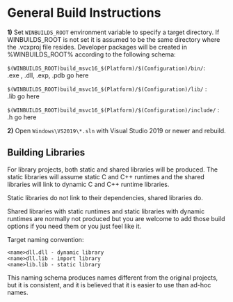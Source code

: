 # General Build Instructions

**1)** Set `WINBUILDS_ROOT` environment variable to specify a target directory. If WINBUILDS_ROOT is not set it is assumed to be the same directory where the .vcxproj file resides. Developer packages will be created in %WINBUILDS_ROOT% according to the following schema:

`$(WINBUILDS_ROOT)build_msvc16_$(Platform)/$(Configuration)/bin/`:
<br>.exe , .dll, .exp, .pdb go here

`$(WINBUILDS_ROOT)build_msvc16_$(Platform)/$(Configuration)/lib/` :
<br>.lib go here

`$(WINBUILDS_ROOT)build_msvc16_$(Platform)/$(Configuration)/include/` :
<br>.h go here

**2)** Open `Windows\VS2019\*.sln` with Visual Studio 2019  or newer and rebuild.

## Building Libraries
For library projects, both static and shared libraries will be produced.
The static libraries will assume static C and C++ runtimes and the shared
libraries will link to dynamic C and C++ runtime libraries.

Static libraries do not link to their dependencies, shared libraries do.

Shared libraries with static runtimes and static libraries with dynamic
runtimes are normally not produced but you are welcome to add those
build options if you need them or you just feel like it.

Target naming convention:
```
<name>dll.dll - dynamic library
<name>dll.lib - import library
<name>lib.lib - static library
```

This naming schema produces names different from the original projects, but it is consistent, and it is believed that it is easier to use than ad-hoc names.